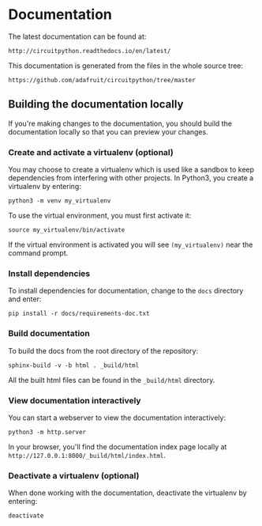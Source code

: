 Documentation
=============

The latest documentation can be found at:

    http://circuitpython.readthedocs.io/en/latest/

This documentation is generated from the files in the whole source tree:

    https://github.com/adafruit/circuitpython/tree/master

Building the documentation locally
----------------------------------

If you're making changes to the documentation, you should build the
documentation locally so that you can preview your changes.

### Create and activate a virtualenv (optional)

You may choose to create a virtualenv which is used like
a sandbox to keep dependencies from interfering with other projects. In
Python3, you create a virtualenv by entering:

    python3 -m venv my_virtualenv
    
To use the virtual environment, you must first activate it:

    source my_virtualenv/bin/activate
    
If the virtual environment is activated you will see `(my_virtualenv)`
near the command prompt.
 
### Install dependencies    
    
To install dependencies for documentation, change to the `docs` directory
and enter:

    pip install -r docs/requirements-doc.txt

### Build documentation

To build the docs from the root directory of the repository:

    sphinx-build -v -b html . _build/html

All the built html files can be found in the `_build/html` directory.

### View documentation interactively

You can start a webserver to view the documentation interactively:

    python3 -m http.server

In your browser, you'll find the documentation index page locally at
`http://127.0.0.1:8000/_build/html/index.html`.

### Deactivate a virtualenv (optional)

When done working with the documentation, deactivate the virtualenv by
entering:

    deactivate
